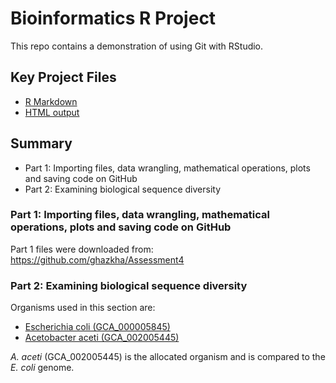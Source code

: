 # Bioinformatics R Project
This repo contains a demonstration of using Git with RStudio.

## Key Project Files
* [R Markdown](https://github.com/layjulia/bioinformatics/blob/main/AT4.Rmd)
* [HTML output](https://github.com/layjulia/bioinformatics/blob/main/AT4.html)

## Summary
* Part 1: Importing files, data wrangling, mathematical operations, plots and saving code on GitHub
* Part 2: Examining biological sequence diversity

### Part 1: Importing files, data wrangling, mathematical operations, plots and saving code on GitHub

Part 1 files were downloaded from: https://github.com/ghazkha/Assessment4

### Part 2: Examining biological sequence diversity

Organisms used in this section are:

* [Escherichia coli (GCA_000005845)](https://bacteria.ensembl.org/Escherichia_coli_str_k_12_substr_mg1655_gca_000005845/Info/Index/)
* [Acetobacter aceti (GCA_002005445)](https://bacteria.ensembl.org/Acetobacter_aceti_gca_002005445/Info/Index)

_A. aceti_ (GCA_002005445) is the allocated organism and is compared to the _E. coli_ genome.